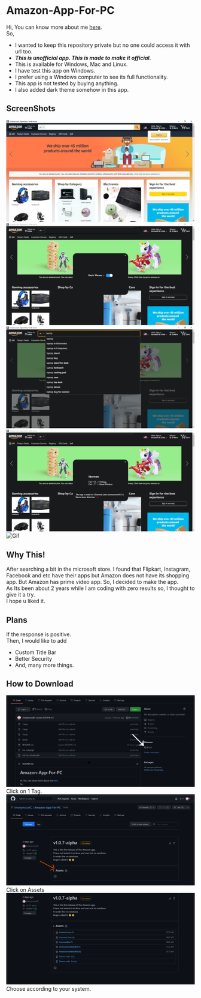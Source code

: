 # Amazon-App-For-PC
Hi,
You can know more about me [here](https://anonymousxc.github.io/ItsMeOnly/).\
So,
- I wanted to keep this repository private but no one could access it with url too.
- ***This is unofficial app. This is made to make it official.*** 
- This is available for Windows, Mac and Linux. 
- I have test this app on Windows. 
- I prefer using a Windows computer to see its full functionality. 
- This app is not tested by buying anything. 
- I also added dark theme somehow in this app.

## ScreenShots
![Picture 1](./1.png)
![Picture 2](./2.png)
![Picture 3](./3.png)
![Picture 4](./4.png)
![Gif](./live-reload.gif)

## Why This!
After searching a bit in the microsoft store. I found that Flipkart, Instagram, Facebook and etc have their apps but Amazon does not have its shopping app.
But Amazon has prime video app. So, I decided to make the app. \
As Its been about 2 years while I am coding with zero results so, I thought to give it a try. \
I hope u liked it.

## Plans
If the response is positive. \
Then, I would like to add
- Custom Title Bar
- Better Security
- And, many more things.

## How to Download
![Download 1](./download-1.png)
Click on 1 Tag.
![Download 2](./download-2.png)
Click on Assets
![Download 3](./download-3.png)
Choose according to your system.
